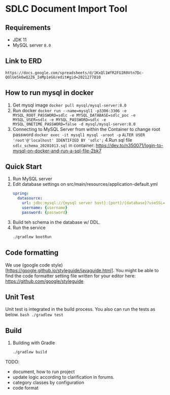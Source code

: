 # SDLC Document Import Tool

## Requirements
* JDK 11
* MySQL server `8.0`

## Link to ERD
`https://docs.google.com/spreadsheets/d/1KxQl1WfR2FG1R0Vtn7Dc-QOlUe5k6wQ2Z6_IeMp1eGU/edit#gid=2021277810`

## How to run mysql in docker
1. Get mysql image
`docker pull mysql/mysql-server:8.0`
2. Run docker
```docker run --name=mysql1 -p3306:3306 -e MYSQL_ROOT_PASSWORD=sdlc -e MYSQL_DATABASE=sdlc_poc -e MYSQL_USER=sdlc -e MYSQL_PASSWORD=sdlc -e MYSQL_ONETIME_PASSWORD=false -d mysql/mysql-server:8.0```
3. Connecting to MySQL Server from within the Container to change root password
`docker exec -it mysql1 mysql -uroot -p`
`ALTER USER 'root'@'localhost' IDENTIFIED BY 'sdlc';`
4.Run sql file `sdlc_schema_20201013.sql` in container:
https://dev.to/n350071/login-to-mysql-on-docker-and-run-a-sql-file-2bk7
 
## Quick Start
1. Run MySQL server
1. Edit database settings on src/main/resources/application-default.yml
    ```yaml
    spring:
      datasource:
        url: jdbc:mysql://{mysql server host}:{port}/{database}?useSSL=false
        username: {username}
        password: {password}
    ```
1. Build teh schema in the database w/ DDL.
1. Run the service
    ```bash
    ./gradlew bootRun
    ```

## Code formatting
We use (google code style)[https://google.github.io/styleguide/javaguide.html].
You might be able to find the code formatter setting file written for your editor here: https://github.com/google/styleguide

## Unit Test
Unit test is integrated in the build process.
You also can run the tests as below.
    ```bash
    ./gradlew test
    ```

## Build
1. Building with Gradle
    ```bash
    ./gradlew build
    ```


TODO:

- document, how to run project
- update logic according to clarification in forums.
- category classes by configuration  
- code format
